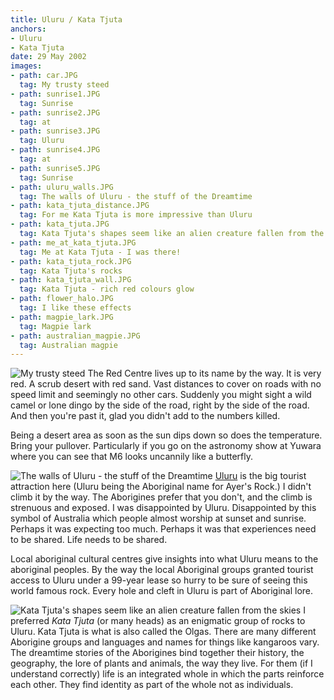 ```yaml
---
title: Uluru / Kata Tjuta
anchors:
- Uluru
- Kata Tjuta
date: 29 May 2002
images:
- path: car.JPG
  tag: My trusty steed
- path: sunrise1.JPG
  tag: Sunrise
- path: sunrise2.JPG
  tag: at
- path: sunrise3.JPG
  tag: Uluru
- path: sunrise4.JPG
  tag: at
- path: sunrise5.JPG
  tag: Sunrise
- path: uluru_walls.JPG
  tag: The walls of Uluru - the stuff of the Dreamtime
- path: kata_tjuta_distance.JPG
  tag: For me Kata Tjuta is more impressive than Uluru
- path: kata_tjuta.JPG
  tag: Kata Tjuta's shapes seem like an alien creature fallen from the skies
- path: me_at_kata_tjuta.JPG
  tag: Me at Kata Tjuta - I was there!
- path: kata_tjuta_rock.JPG
  tag: Kata Tjuta's rocks
- path: kata_tjuta_wall.JPG
  tag: Kata Tjuta - rich red colours glow
- path: flower_halo.JPG
  tag: I like these effects
- path: magpie_lark.JPG
  tag: Magpie lark
- path: australian_magpie.JPG
  tag: Australian magpie
---
```

![My trusty steed](car.JPG)
The Red Centre lives up to its name by the way. It is very red. A scrub desert with red sand. Vast distances to cover on roads with no speed limit and seemingly no other cars. Suddenly you might sight a wild camel or lone dingo by the side of the road, right by the side of the road. And then you're past it, glad you didn't add to the numbers killed.

Being a desert area as soon as the sun dips down so does the temperature. Bring your pullover. Particularly if you go on the astronomy show at Yuwara where you can see that M6 looks uncannily like a butterfly.

![The walls of Uluru - the stuff of the Dreamtime](uluru_walls.JPG)
[Uluru](https://parksaustralia.gov.au/uluru/) is the big tourist attraction here (Uluru being the Aboriginal name for Ayer's Rock.) I didn't climb it by the way. The Aborigines prefer that you don't, and the climb is strenuous and exposed.  I was disappointed by Uluru. Disappointed by this symbol of Australia which people almost worship at sunset and sunrise. Perhaps it was expecting too much. Perhaps it was that experiences need to be shared. Life needs to be shared.

Local aboriginal cultural centres give insights into what Uluru means to the aboriginal peoples. By the way the local Aboriginal groups granted tourist access to Uluru under a 99-year lease so hurry to be sure of seeing this world famous rock. Every hole and cleft in Uluru is part of Aboriginal lore.

![Kata Tjuta's shapes seem like an alien creature fallen from the skies](kata_tjuta.JPG)
I preferred *Kata Tjuta* (or many heads) as an enigmatic group of rocks to Uluru. Kata Tjuta is what is also called the Olgas. There are many different Aborigine groups and languages and names for things like kangaroos vary.  The dreamtime stories of the Aborigines bind together their history, the geography, the lore of plants and animals, the way they live. For them (if I understand correctly) life is an integrated whole in which the parts reinforce each other. They find identity as part of the whole not as individuals.
